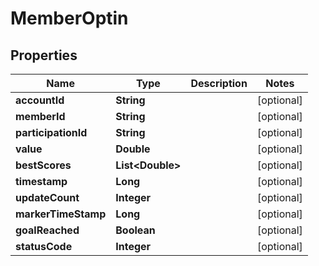 

# MemberOptin


## Properties

Name | Type | Description | Notes
------------ | ------------- | ------------- | -------------
**accountId** | **String** |  |  [optional]
**memberId** | **String** |  |  [optional]
**participationId** | **String** |  |  [optional]
**value** | **Double** |  |  [optional]
**bestScores** | **List&lt;Double&gt;** |  |  [optional]
**timestamp** | **Long** |  |  [optional]
**updateCount** | **Integer** |  |  [optional]
**markerTimeStamp** | **Long** |  |  [optional]
**goalReached** | **Boolean** |  |  [optional]
**statusCode** | **Integer** |  |  [optional]



